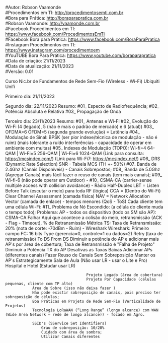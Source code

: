 #Autor: Robson Vaamonde<br>
#Procedimentos em TI: http://procedimentosemti.com.br<br>
#Bora para Prática: http://boraparapratica.com.br<br>
#Robson Vaamonde: http://vaamonde.com.br<br>
#Facebook Procedimentos em TI: https://www.facebook.com/ProcedimentosEmTi<br>
#Facebook Bora para Prática: https://www.facebook.com/BoraParaPratica<br>
#Instagram Procedimentos em TI: https://www.instagram.com/procedimentoem<br>
#YouTUBE Bora Para Prática: https://www.youtube.com/boraparapratica<br>
#Data de criação: 21/11/2023<br>
#Data de atualização: 21/11/2023<br>
#Versão: 0.01

Curso Nic.br de Fundamentos de Rede Sem-Fio (Wireless - Wi-Fi) Ubiquiti Unifi

Primeiro dia: 21/11/2023



Segundo dia: 22/11/2023
Resumo: #01_ Especto de Radiofrequência;
        #02_ Potência Absoluta e Relativa
        #03_ Propagação de Onda

Terceiro dia: 23/11/2023
Resumo: #01_ Antenas e Wi-Fi
		#02_ Evolução do Wi-Fi (4 (legado), 5 (não é mais o padrão de mercado) e 6 (atual))
		#03_ OFDMA=6 OFDM=5 (segunda grande evolução) = Latência
		#04_ Modulação de Sinal: BPSK (ser pior indexe/técnica de modulação - não é ruim)
								(mais tolerante a ruído interferências - capacidade de operar em ambiente
								com muitas)
		#05_ Indexes de Modulação (TOPO): Wi-fi=4 64-QAM | Wi-Fi=5 256-QAM | Wi-Fi=6 1024-QAM
		(Link para consulta: https://mcsindex.com/)
		(Link para Wi-Fi7: https://mcsindex.net/)
		#06_ DRS (Dynamic Rate Selection) SNR - Tabela MCS (TH +- 50%)
		#07_ Banda de 2.4Ghz (Canais Disponíveis) - Canais Sobrepostos;
		#08_ Banda de 5.0Ghz (Agregar Canais) mais fácil fazer o reuso de canais (tem mais canais);
		#09_ Wi-fi-6 (não pode operar em Outdoor) - 
		#10_ CSMA-CA (carrier-sense multiple access with collision avoidance) - Rádio Half-Duplex
				LBT = Listen Before Talk (escutar o meio) para toda RF (lógica)
				CCA = (Dentro do Wi-Fi) Clear Channel Assessment (camada física)
				NAV = Network Allocation Vector (camada de enlace) - tempos menores (QoS - ToS)
				Cada cliente tem uma célula Wi-Fi: 
		#11_ Problema de Nó Escondido: (a célula do cliente muda o tempo todo);
				Problema: AP - todos os dispositivo (todo os SM são AP): CSMA-CA Falhar
				Aqui que acontece a colisão do meio, retransmissão (ACK - Flag - Timeout), % de Retransmissão
				Métrica TS: Taxa de Retransmissão: 20% (nota de corte: -70dBm - Ruim) - Wireshark
					Wireshark: Primeiro campo FC: 16 bits
													Type (gerencia=0, controle=1 ou dados=2)
													Retry (taxa de retransmissão)
													To DS
													From DS
				Diminuir a potência do AP e adicionar mais AP's por área de cobertura;
				Taxa de Retransmissão é "Falha de Projeto"
										Diminuir a Potência TX do AP
										Desativas as Taxas Baixas
										Adicionar APs (diferentes canais)
										Fazer Reuso de Canais Sem Sobreposição
										Manter os AP's Estrategicamente
										Sala de Aula (Não usar LR - usar o Lite e Pro)
										Hospital e Hotel (Estudar usar LR)

										Projeto Legado (área de cobertura)
										Projeto Por Capacidade (células pequenas, cliente com TP alto)
				Área de Sobre (isso não deixa fazer )
				Não pode existir sobreposição de canais, pois preciso ter sobreposição de células;
				Boa Práticas em Projeto de Rede Sem-Fio (Verticalidade de Projetos)
				Tecnologia LoRaWAN (“Long Range” (longo alcance) com WAN (Wide Area Network – rede de longo alcance)) - focado em Agro.

				SSID's (SService Set Identifiers)
					Grau de sobreposição: 10/20% 
					Cuidado com área de sombra;
					Utilizar Canais diferentes